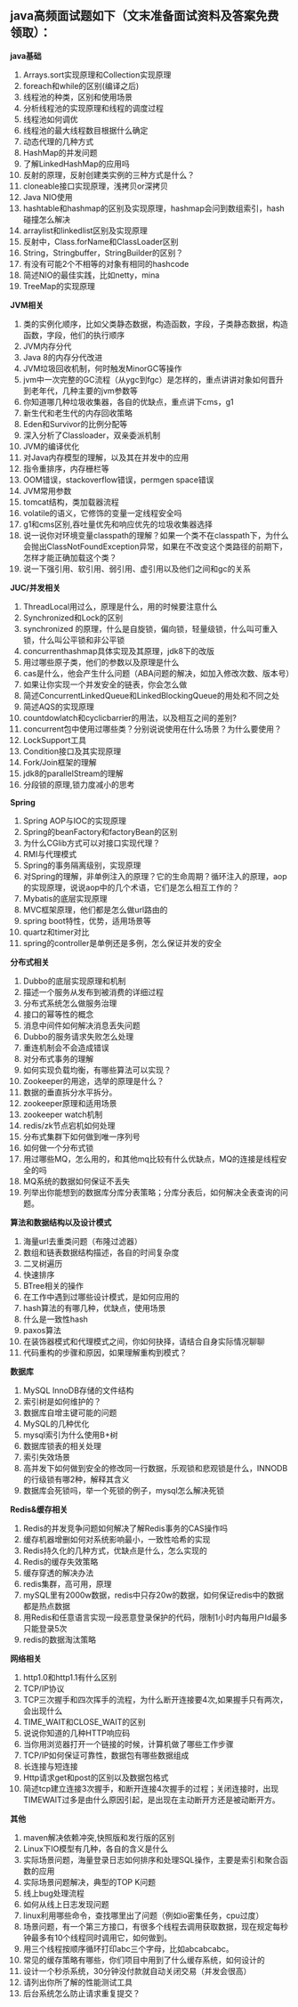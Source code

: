 ## **java高频面试题如下（文末准备面试资料及答案免费领取）：**

**java基础**

1. Arrays.sort实现原理和Collection实现原理
2. foreach和while的区别(编译之后)
3. 线程池的种类，区别和使用场景
4. 分析线程池的实现原理和线程的调度过程
5. 线程池如何调优
6. 线程池的最大线程数目根据什么确定
7. 动态代理的几种方式
8. HashMap的并发问题
9. 了解LinkedHashMap的应用吗
10. 反射的原理，反射创建类实例的三种方式是什么？
11. cloneable接口实现原理，浅拷贝or深拷贝
12. Java NIO使用
13. hashtable和hashmap的区别及实现原理，hashmap会问到数组索引，hash碰撞怎么解决
14. arraylist和linkedlist区别及实现原理
15. 反射中，Class.forName和ClassLoader区别
16. String，Stringbuffer，StringBuilder的区别？
17. 有没有可能2个不相等的对象有相同的hashcode
18. 简述NIO的最佳实践，比如netty，mina
19. TreeMap的实现原理

**JVM相关**

1. 类的实例化顺序，比如父类静态数据，构造函数，字段，子类静态数据，构造函数，字段，他们的执行顺序
2. JVM内存分代
3. Java 8的内存分代改进
4. JVM垃圾回收机制，何时触发MinorGC等操作
5. jvm中一次完整的GC流程（从ygc到fgc）是怎样的，重点讲讲对象如何晋升到老年代，几种主要的jvm参数等
6. 你知道哪几种垃圾收集器，各自的优缺点，重点讲下cms，g1
7. 新生代和老生代的内存回收策略
8. Eden和Survivor的比例分配等
9. 深入分析了Classloader，双亲委派机制
10. JVM的编译优化
11. 对Java内存模型的理解，以及其在并发中的应用
12. 指令重排序，内存栅栏等
13. OOM错误，stackoverflow错误，permgen space错误
14. JVM常用参数
15. tomcat结构，类加载器流程
16. volatile的语义，它修饰的变量一定线程安全吗
17. g1和cms区别,吞吐量优先和响应优先的垃圾收集器选择
18. 说一说你对环境变量classpath的理解？如果一个类不在classpath下，为什么会抛出ClassNotFoundException异常，如果在不改变这个类路径的前期下，怎样才能正确加载这个类？
19. 说一下强引用、软引用、弱引用、虚引用以及他们之间和gc的关系

**JUC/并发相关**

1. ThreadLocal用过么，原理是什么，用的时候要注意什么
2. Synchronized和Lock的区别
3. synchronized 的原理，什么是自旋锁，偏向锁，轻量级锁，什么叫可重入锁，什么叫公平锁和非公平锁
4. concurrenthashmap具体实现及其原理，jdk8下的改版
5. 用过哪些原子类，他们的参数以及原理是什么
6. cas是什么，他会产生什么问题（ABA问题的解决，如加入修改次数、版本号）
7. 如果让你实现一个并发安全的链表，你会怎么做
8. 简述ConcurrentLinkedQueue和LinkedBlockingQueue的用处和不同之处
9. 简述AQS的实现原理
10. countdowlatch和cyclicbarrier的用法，以及相互之间的差别?
11. concurrent包中使用过哪些类？分别说说使用在什么场景？为什么要使用？
12. LockSupport工具
13. Condition接口及其实现原理
14. Fork/Join框架的理解
15. jdk8的parallelStream的理解
16. 分段锁的原理,锁力度减小的思考

**Spring**

1. Spring AOP与IOC的实现原理
2. Spring的beanFactory和factoryBean的区别
3. 为什么CGlib方式可以对接口实现代理？
4. RMI与代理模式
5. Spring的事务隔离级别，实现原理
6. 对Spring的理解，非单例注入的原理？它的生命周期？循环注入的原理，aop的实现原理，说说aop中的几个术语，它们是怎么相互工作的？
7. Mybatis的底层实现原理
8. MVC框架原理，他们都是怎么做url路由的
9. spring boot特性，优势，适用场景等
10. quartz和timer对比
11. spring的controller是单例还是多例，怎么保证并发的安全

**分布式相关**

1. Dubbo的底层实现原理和机制
2. 描述一个服务从发布到被消费的详细过程
3. 分布式系统怎么做服务治理
4. 接口的幂等性的概念
5. 消息中间件如何解决消息丢失问题
6. Dubbo的服务请求失败怎么处理
7. 重连机制会不会造成错误
8. 对分布式事务的理解
9. 如何实现负载均衡，有哪些算法可以实现？
10. Zookeeper的用途，选举的原理是什么？
11. 数据的垂直拆分水平拆分。
12. zookeeper原理和适用场景
13. zookeeper watch机制
14. redis/zk节点宕机如何处理
15. 分布式集群下如何做到唯一序列号
16. 如何做一个分布式锁
17. 用过哪些MQ，怎么用的，和其他mq比较有什么优缺点，MQ的连接是线程安全的吗
18. MQ系统的数据如何保证不丢失
19. 列举出你能想到的数据库分库分表策略；分库分表后，如何解决全表查询的问题。

**算法和数据结构以及设计模式**

1. 海量url去重类问题（布隆过滤器）
2. 数组和链表数据结构描述，各自的时间复杂度
3. 二叉树遍历
4. 快速排序
5. BTree相关的操作
6. 在工作中遇到过哪些设计模式，是如何应用的
7. hash算法的有哪几种，优缺点，使用场景
8. 什么是一致性hash
9. paxos算法
10. 在装饰器模式和代理模式之间，你如何抉择，请结合自身实际情况聊聊
11. 代码重构的步骤和原因，如果理解重构到模式？

**数据库**

1. MySQL InnoDB存储的文件结构
2. 索引树是如何维护的？
3. 数据库自增主键可能的问题
4. MySQL的几种优化
5. mysql索引为什么使用B+树
6. 数据库锁表的相关处理
7. 索引失效场景
8. 高并发下如何做到安全的修改同一行数据，乐观锁和悲观锁是什么，INNODB的行级锁有哪2种，解释其含义
9. 数据库会死锁吗，举一个死锁的例子，mysql怎么解决死锁

**Redis&缓存相关**

1. Redis的并发竞争问题如何解决了解Redis事务的CAS操作吗
2. 缓存机器增删如何对系统影响最小，一致性哈希的实现
3. Redis持久化的几种方式，优缺点是什么，怎么实现的
4. Redis的缓存失效策略
5. 缓存穿透的解决办法
6. redis集群，高可用，原理
7. mySQL里有2000w数据，redis中只存20w的数据，如何保证redis中的数据都是热点数据
8. 用Redis和任意语言实现一段恶意登录保护的代码，限制1小时内每用户Id最多只能登录5次
9. redis的数据淘汰策略

**网络相关**

1. http1.0和http1.1有什么区别
2. TCP/IP协议
3. TCP三次握手和四次挥手的流程，为什么断开连接要4次,如果握手只有两次，会出现什么
4. TIME_WAIT和CLOSE_WAIT的区别
5. 说说你知道的几种HTTP响应码
6. 当你用浏览器打开一个链接的时候，计算机做了哪些工作步骤
7. TCP/IP如何保证可靠性，数据包有哪些数据组成
8. 长连接与短连接
9. Http请求get和post的区别以及数据包格式
10. 简述tcp建立连接3次握手，和断开连接4次握手的过程；关闭连接时，出现TIMEWAIT过多是由什么原因引起，是出现在主动断开方还是被动断开方。

**其他**

1. maven解决依赖冲突,快照版和发行版的区别
2. Linux下IO模型有几种，各自的含义是什么
3. 实际场景问题，海量登录日志如何排序和处理SQL操作，主要是索引和聚合函数的应用
4. 实际场景问题解决，典型的TOP K问题
5. 线上bug处理流程
6. 如何从线上日志发现问题
7. linux利用哪些命令，查找哪里出了问题（例如io密集任务，cpu过度）
8. 场景问题，有一个第三方接口，有很多个线程去调用获取数据，现在规定每秒钟最多有10个线程同时调用它，如何做到。
9. 用三个线程按顺序循环打印abc三个字母，比如abcabcabc。
10. 常见的缓存策略有哪些，你们项目中用到了什么缓存系统，如何设计的
11. 设计一个秒杀系统，30分钟没付款就自动关闭交易（并发会很高）
12. 请列出你所了解的性能测试工具
13. 后台系统怎么防止请求重复提交？